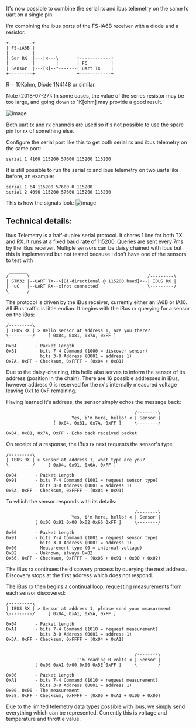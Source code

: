 It's now possible to combine the serial rx and ibus telemetry on the same fc uart on a single pin.

I'm combining the ibus ports of the FS-iA6B receiver with a diode and a resistor.

```
+---------+
| FS-iA6B |
|         |
| Ser RX  |---|<---\       +------------+
|         |        |       | FC         |
| Sensor  |---[R]--*-------| Uart TX    |
+---------+                +------------+
```

R = 10Kohm, Diode 1N4148 or similar.

Note (2018-07-27): In some cases, the value of the series resistor may be too large, and going down to 1K[ohm] may provide a good result.



![image](https://cloud.githubusercontent.com/assets/6065378/23835685/0ed7bfc6-076c-11e7-9c27-dcf6b9686847.png)

Both uart tx and rx channels are used so it's not possible to use the spare pin for rx of something else.

Configure the serial port like this to get both serial rx and ibus telemetry on the same port:
```
serial 1 4160 115200 57600 115200 115200
```

It is still possible to run the serial rx and ibus telemetry on two uarts like before, an example:
```
serial 1 64 115200 57600 0 115200
serial 2 4096 115200 57600 115200 115200
```

This is how the signals look:
![image](https://cloud.githubusercontent.com/assets/6065378/23835770/5dd5c9f0-076d-11e7-84eb-486759996cd2.png)

## Technical details:

Ibus Telemetry is a half-duplex serial protocol. It shares 1 line for
both TX and RX. It runs at a fixed baud rate of 115200. Queries are sent
every 7ms by the iBus receiver. Multiple sensors can be daisy chained with
ibus but this is implemented but not tested because i don't have one of the
sensors to test with

     _______
    /       \                                             /---------\
    | STM32 |--UART TX-->[Bi-directional @ 115200 baud]<--| IBUS RX |
    |  uC   |--UART RX--x[not connected]                  \---------/
    \_______/

The protocol is driven by the iBus receiver, currently either an IA6B or
IA10. All iBus traffic is little endian. It begins with the iBus rx
querying for a sensor on the iBus:

    /---------\
    | IBUS RX | > Hello sensor at address 1, are you there?
    \---------/     [ 0x04, 0x81, 0x7A, 0xFF ]

    0x04       - Packet Length
    0x81       - bits 7-4 Command (1000 = discover sensor)
                 bits 3-0 Address (0001 = address 1)
    0x7A, 0xFF - Checksum, 0xFFFF - (0x04 + 0x81)


Due to the daisy-chaining, this hello also serves to inform the sensor
of its address (position in the chain). There are 16 possible addresses
in iBus, however address 0 is reserved for the rx's internally measured
voltage leaving 0x1 to 0xF remaining.

Having learned it's address, the sensor simply echos the message back:


                                                     /--------\
                             Yes, i'm here, hello! < | Sensor |
                      [ 0x04, 0x81, 0x7A, 0xFF ]     \--------/

    0x04, 0x81, 0x7A, 0xFF - Echo back received packet


On receipt of a response, the iBus rx next requests the sensor's type:


    /---------\
    | IBUS RX | > Sensor at address 1, what type are you?
    \---------/     [ 0x04, 0x91, 0x6A, 0xFF ]

    0x04       - Packet Length
    0x91       - bits 7-4 Command (1001 = request sensor type)
                 bits 3-0 Address (0001 = address 1)
    0x6A, 0xFF - Checksum, 0xFFFF - (0x04 + 0x91)


To which the sensor responds with its details:


                                                     /--------\
                             Yes, i'm here, hello! < | Sensor |
               [ 0x06 0x91 0x00 0x02 0x66 0xFF ]     \--------/

    0x06       - Packet Length
    0x91       - bits 7-4 Command (1001 = request sensor type)
                 bits 3-0 Address (0001 = address 1)
    0x00       - Measurement type (0 = internal voltage)
    0x02       - Unknown, always 0x02
    0x66, 0xFF - Checksum, 0xFFFF - (0x06 + 0x91 + 0x00 + 0x02)


The iBus rx continues the discovery process by querying the next
address. Discovery stops at the first address which does not respond.

The iBus rx then begins a continual loop, requesting measurements from
each sensor discovered:


    /---------\
    | IBUS RX | > Sensor at address 1, please send your measurement
    \---------/     [ 0x04, 0xA1, 0x5A, 0xFF ]

    0x04       - Packet Length
    0xA1       - bits 7-4 Command (1010 = request measurement)
                 bits 3-0 Address (0001 = address 1)
    0x5A, 0xFF - Checksum, 0xFFFF - (0x04 + 0xA1)


                                                     /--------\
                               I'm reading 0 volts < | Sensor |
               [ 0x06 0xA1 0x00 0x00 0x5E 0xFF ]     \--------/

    0x06       - Packet Length
    0xA1       - bits 7-4 Command (1010 = request measurement)
                 bits 3-0 Address (0001 = address 1)
    0x00, 0x00 - The measurement
    0x58, 0xFF - Checksum, 0xFFFF - (0x06 + 0xA1 + 0x00 + 0x00)


Due to the limited telemetry data types possible with ibus, we
simply send everything which can be represented. Currently this
is voltage and temperature and throttle value.
